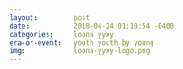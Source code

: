 ```yaml
---
layout:         post
date:           2018-04-24 01:10:54 -0400
categories:     loona yyxy
era-or-event:   youth youth by young
img:            loona-yyxy-logo.png
---
```

